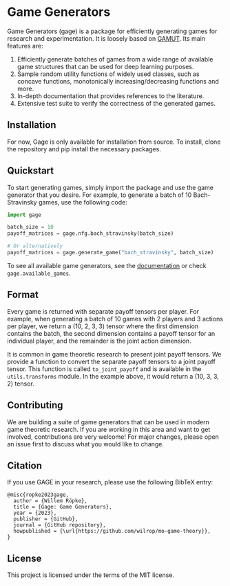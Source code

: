 # Game Generators

Game Generators (gage) is a package for efficiently generating games for research and experimentation. It is loosely based
on [GAMUT](http://gamut.stanford.edu/). Its main features are:

1. Efficiently generate batches of games from a wide range of available game structures that can be used for deep learning purposes.
2. Sample random utility functions of widely used classes, such as concave functions, monotonically increasing/decreasing functions and more.
3. In-depth documentation that provides references to the literature.
4. Extensive test suite to verify the correctness of the generated games.

## Installation

For now, Gage is only available for installation from source. To install, clone the repository and pip install the necessary packages.

## Quickstart
To start generating games, simply import the package and use the game generator that you desire. For example, to generate a batch of 10 Bach-Stravinsky games, use the following code:

```python
import gage

batch_size = 10
payoff_matrices = gage.nfg.bach_stravinsky(batch_size)

# Or alternatively
payoff_matrices = gage.generate_game("bach_stravinsky", batch_size)
```

To see all available game generators, see the [documentation](https://wilrop.github.io/gage/) or check ``gage.available_games``.

## Format

Every game is returned with separate payoff tensors per player. For example, when generating a batch of 10 games with 2  players and 3 actions per player, we return a (10, 2, 3, 3) tensor where the first dimension contains the batch, the second dimension contains a payoff tensor for an individual player, and the remainder is the joint action dimension.

It is common in game theoretic research to present joint payoff tensors. We provide a function to convert the separate payoff tensors to a joint payoff tensor. This function is called `to_joint_payoff` and is available in
the `utils.transforms` module. In the example above, it would return a (10, 3, 3, 2) tensor.


## Contributing

We are building a suite of game generators that can be used in modern game theoretic research. If you are working in
this area and want to get involved, contributions are very welcome! For major changes, please open an issue first to
discuss what you would like to change.

## Citation

If you use GAGE in your research, please use the following BibTeX entry:

```
@misc{ropke2023gage,
  author = {Willem Röpke},
  title = {Gage: Game Generators},
  year = {2023},
  publisher = {GitHub},
  journal = {GitHub repository},
  howpublished = {\url{https://github.com/wilrop/mo-game-theory}},
}
```

## License

This project is licensed under the terms of the MIT license.